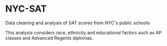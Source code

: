 # NYC-SAT
Data cleaning and analysis of SAT scores from NYC's public schools

This analysis considers race, ethnicity and educational factors such as AP classes and Advanced Regents diplomas.
